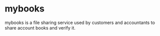 # mybooks
mybooks is a file sharing service used by customers and accountants to share account books and verify it.
